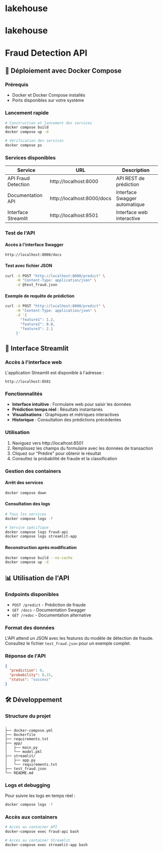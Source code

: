 # lakehouse
# lakehouse
# Fraud Detection API

## 🔧 Déploiement avec Docker Compose

### Prérequis

- Docker et Docker Compose installés
- Ports disponibles sur votre système

### Lancement rapide

```bash
# Construction et lancement des services
docker compose build
docker compose up -d

# Vérification des services
docker compose ps
```

### Services disponibles

| Service | URL | Description |
|---------|-----|-------------|
| API Fraud Detection | http://localhost:8000 | API REST de prédiction |
| Documentation API | http://localhost:8000/docs | Interface Swagger automatique |
| Interface Streamlit | http://localhost:8501 | Interface web interactive |

### Test de l'API

#### Accès à l'interface Swagger

```
http://localhost:8000/docs
```

#### Test avec fichier JSON

```bash
curl -X POST "http://localhost:8000/predict" \
     -H "Content-Type: application/json" \
     -d @test_fraud.json
```

#### Exemple de requête de prédiction

```bash
curl -X POST "http://localhost:8000/predict" \
     -H "Content-Type: application/json" \
     -d '{
       "feature1": 1.2,
       "feature2": 0.8,
       "feature3": 2.1
     }'
```

## 🎯 Interface Streamlit

### Accès à l'interface web

L'application Streamlit est disponible à l'adresse :

```
http://localhost:8501
```

### Fonctionnalités

- **Interface intuitive** : Formulaire web pour saisir les données
- **Prédiction temps réel** : Résultats instantanés
- **Visualisations** : Graphiques et métriques interactives
- **Historique** : Consultation des prédictions précédentes

### Utilisation

1. Naviguez vers http://localhost:8501
2. Remplissez les champs du formulaire avec les données de transaction
3. Cliquez sur "Prédire" pour obtenir le résultat
4. Consultez la probabilité de fraude et la classification

### Gestion des containers

#### Arrêt des services

```bash
docker compose down
```

#### Consultation des logs

```bash
# Tous les services
docker compose logs -f

# Service spécifique
docker compose logs fraud-api
docker compose logs streamlit-app
```

#### Reconstruction après modification

```bash
docker compose build --no-cache
docker compose up -d
```

## 📊 Utilisation de l'API

### Endpoints disponibles

- `POST /predict` - Prédiction de fraude
- `GET /docs` - Documentation Swagger
- `GET /redoc` - Documentation alternative

### Format des données

L'API attend un JSON avec les features du modèle de détection de fraude. Consultez le fichier `test_fraud.json` pour un exemple complet.

### Réponse de l'API

```json
{
  "prediction": 0,
  "probability": 0.15,
  "status": "success"
}
```

## 🛠️ Développement

### Structure du projet

```
.
├── docker-compose.yml
├── Dockerfile
├── requirements.txt
├── app/
│   ├── main.py
│   └── model.pkl
├── streamlit/
│   ├── app.py
│   └── requirements.txt
├── test_fraud.json
└── README.md
```

### Logs et debugging

Pour suivre les logs en temps réel :

```bash
docker compose logs -f
```

### Accès aux containers

```bash
# Accès au container API
docker-compose exec fraud-api bash

# Accès au container Streamlit
docker-compose exec streamlit-app bash
```
